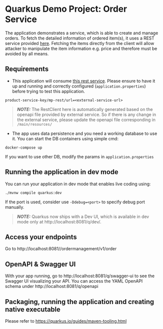 # Quarkus Demo Project: Order Service
The application demonstrates a service, which is able to create and manage orders. To fetch the detailed information of ordered item(s), it uses a REST service provided [here](https://github.com/devonfw-sample/devon4quarkus-reference). Fetching the items directly from the client will allow attacker to manipulate the item information e.g. price and therefore must be avoided by all means.

## Requirements
* This application will consume [this rest service](https://github.com/devonfw-sample/devon4quarkus-reference). Please ensure to have it up and running and correctly configured (`application.properties`) before trying to test this application.

```
product-service-key/mp-rest/url=<external-service-url>
```
> **_NOTE:_**  The RestClient here is automatically generated based on the openapi file provided by external service. So if there is any change in the external service, please update the openapi file corresponding in `/main/resources/`

* The app uses data persistence and you need a working database to use it. You can start the DB containers using simple cmd:
 ```
docker-compose up
 ```                                                                        
If you want to use other DB, modify the params in `application.properties`

## Running the application in dev mode

You can run your application in dev mode that enables live coding using:
```shell script
./mvnw compile quarkus:dev
```
If the port is used, consider use `-Ddebug=<port>` to specify debug port manually.

> **_NOTE:_**  Quarkus now ships with a Dev UI, which is available in dev mode only at http://localhost:8081/q/dev/.

## Access your endpoints

Go to http://localhost:8081//ordermanagement/v1/order

## OpenAPI & Swagger UI

With your app running, go to http://localhost:8081/q/swagger-ui to see the Swagger UI visualizing your API. You can access the YAML OpenAPI schema under http://localhost:8081/q/openapi


## Packaging, running the application and creating native executable

Please refer to https://quarkus.io/guides/maven-tooling.html